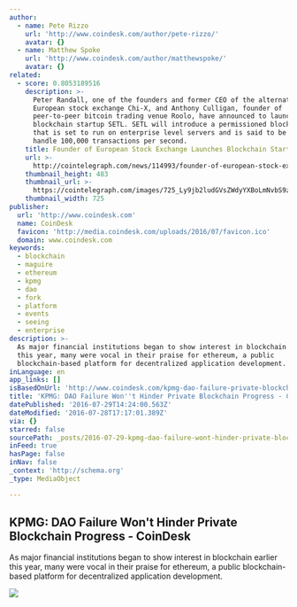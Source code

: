 ```yaml
---
author:
  - name: Pete Rizzo
    url: 'http://www.coindesk.com/author/pete-rizzo/'
    avatar: {}
  - name: Matthew Spoke
    url: 'http://www.coindesk.com/author/matthewspoke/'
    avatar: {}
related:
  - score: 0.8053189516
    description: >-
      Peter Randall, one of the founders and former CEO of the alternative
      European stock exchange Chi-X, and Anthony Culligan, founder of
      peer-to-peer bitcoin trading venue Roolo, have announced to launch
      blockchain startup SETL. SETL will introduce a permissioned blockchain
      that is set to run on enterprise level servers and is said to be able to
      handle 100,000 transactions per second.
    title: Founder of European Stock Exchange Launches Blockchain Startup
    url: >-
      http://cointelegraph.com/news/114993/founder-of-european-stock-exchange-launches-blockchain-startup
    thumbnail_height: 483
    thumbnail_url: >-
      https://cointelegraph.com/images/725_Ly9jb2ludGVsZWdyYXBoLmNvbS9zdG9yYWdlL3VwbG9hZHMvdmlldy9hM2JkZDNjZWNlYWE0NDIzOGM4MWZiMTVlZjQ2ZmU2OS5wbmc=.jpg
    thumbnail_width: 725
publisher:
  url: 'http://www.coindesk.com'
  name: CoinDesk
  favicon: 'http://media.coindesk.com/uploads/2016/07/favicon.ico'
  domain: www.coindesk.com
keywords:
  - blockchain
  - maguire
  - ethereum
  - kpmg
  - dao
  - fork
  - platform
  - events
  - seeing
  - enterprise
description: >-
  As major financial institutions began to show interest in blockchain earlier
  this year, many were vocal in their praise for ethereum, a public
  blockchain-based platform for decentralized application development.
inLanguage: en
app_links: []
isBasedOnUrl: 'http://www.coindesk.com/kpmg-dao-failure-private-blockchain-progress/'
title: 'KPMG: DAO Failure Won''t Hinder Private Blockchain Progress - CoinDesk'
datePublished: '2016-07-29T14:24:00.563Z'
dateModified: '2016-07-28T17:17:01.389Z'
via: {}
starred: false
sourcePath: _posts/2016-07-29-kpmg-dao-failure-wont-hinder-private-blockchain-progress-.md
inFeed: true
hasPage: false
inNav: false
_context: 'http://schema.org'
_type: MediaObject

---
```

<article style=""><h1>KPMG: DAO Failure Won't Hinder Private Blockchain Progress - CoinDesk</h1><p>As major financial institutions began to show interest in blockchain earlier this year, many were vocal in their praise for ethereum, a public blockchain-based platform for decentralized application development.</p><img src="https://media.coindesk.com/uploads/2016/07/kpmg-e1469722639643.jpg" /></article>
